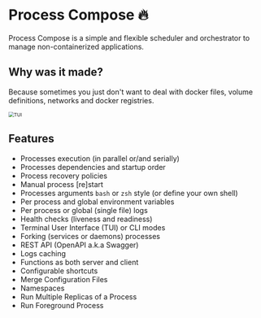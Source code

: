 # Process Compose 🔥

Process Compose is a simple and flexible scheduler and orchestrator to manage non-containerized applications.

## Why was it made?

Because sometimes you just don't want to deal with docker files, volume definitions, networks and docker registries.

<img src="https://github.com/F1bonacc1/process-compose/raw/main/imgs/tui.png" alt="TUI" style="zoom:67%;" />

## Features

- Processes execution (in parallel or/and serially)
- Processes dependencies and startup order
- Process recovery policies
- Manual process [re]start
- Processes arguments `bash` or `zsh` style (or define your own shell)
- Per process and global environment variables
- Per process or global (single file) logs
- Health checks (liveness and readiness)
- Terminal User Interface (TUI) or CLI modes
- Forking (services or daemons) processes
- REST API (OpenAPI a.k.a Swagger)
- Logs caching
- Functions as both server and client
- Configurable shortcuts
- Merge Configuration Files
- Namespaces
- Run Multiple Replicas of a Process
- Run Foreground Process 
